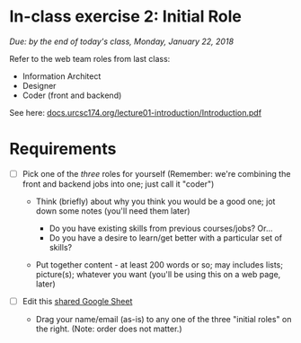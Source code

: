 # In-class exercise 2: Initial Role
*Due: by the end of today's class, Monday, January 22, 2018*

Refer to the web team roles from last class:

- Information Architect
- Designer
- Coder (front and backend)

See here: [docs.urcsc174.org/lecture01-introduction/Introduction.pdf](http://docs.urcsc174.org/lecture01-introduction/Introduction.pdf)

# Requirements

- [ ] Pick one of the *three* roles for yourself (Remember: we're combining the front and backend jobs into one; just call it "coder")

  - Think (briefly) about why you think you would be a good one; jot down some notes (you'll need them later)

    - Do you have existing skills from previous courses/jobs? Or...
    - Do you have a desire to learn/get better with a particular set of skills?
  - Put together content - at least 200 words or so; may includes lists; picture(s); whatever you want (you'll be using this on a web page, later)

- [ ] Edit this [shared Google Sheet](https://goo.gl/pJcXcH)

  - Drag your name/email (as-is) to any one of the three "initial roles" on the right. (Note: order does not matter.)

